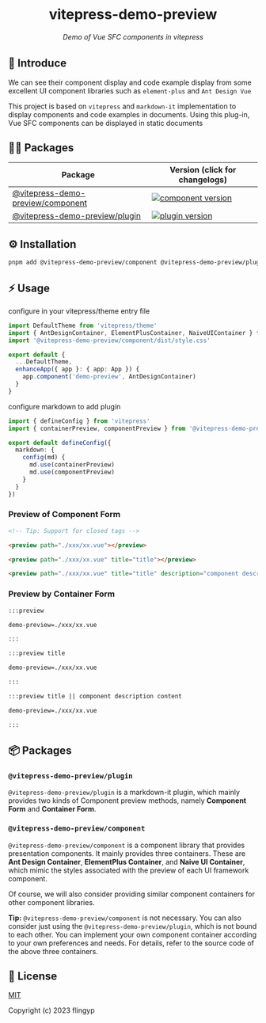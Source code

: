 <div align="center">
	<h1 style="margin:10px">vitepress-demo-preview</h1>
	<h6 align="center">Demo of Vue SFC components in vitepress</h6>
</div>

## 🎉 Introduce

We can see their component display and code example display from some excellent UI component libraries such as `element-plus` and `Ant Design Vue`

This project is based on `vitepress` and `markdown-it` implementation to display components and code examples in documents. Using this plug-in, Vue SFC components can be displayed in static documents

## 🏄‍♂️ Packages

| Package                                                 | Version (click for changelogs)                                                                                      |
| ------------------------------------------------------- | ------------------------------------------------------------------------------------------------------------------- |
| [@vitepress-demo-preview/component](packages/component) | [![component version](https://badgen.net/npm/v/@vitepress-demo-preview/component)](packages/component/CHANGELOG.md) |
| [@vitepress-demo-preview/plugin](packages/plugin)       | [![plugin version](https://badgen.net/npm/v/@vitepress-demo-preview/plugin)](packages/plugin/CHANGELOG.md)          |

## ⚙️ Installation

```sh
pnpm add @vitepress-demo-preview/component @vitepress-demo-preview/plugin
```

## ⚡ Usage

configure in your vitepress/theme entry file

```ts
import DefaultTheme from 'vitepress/theme'
import { AntDesignContainer, ElementPlusContainer, NaiveUIContainer } from '@vitepress-demo-preview/component'
import '@vitepress-demo-preview/component/dist/style.css'

export default {
  ...DefaultTheme,
  enhanceApp({ app }: { app: App }) {
    app.component('demo-preview', AntDesignContainer)
  }
}
```

configure markdown to add plugin

```ts
import { defineConfig } from 'vitepress'
import { containerPreview, componentPreview } from '@vitepress-demo-preview/plugin'

export default defineConfig({
  markdown: {
    config(md) {
      md.use(containerPreview)
      md.use(componentPreview)
    }
  }
})
```

### Preview of Component Form

```md
<!-- Tip: Support for closed tags -->

<preview path="./xxx/xx.vue"></preview>

<preview path="./xxx/xx.vue" title="title"></preview>

<preview path="./xxx/xx.vue" title="title" description="component description content"></preview>
```

### Preview by Container Form

```md
:::preview

demo-preview=./xxx/xx.vue

:::

:::preview title

demo-preview=./xxx/xx.vue

:::

:::preview title || component description content

demo-preview=./xxx/xx.vue

:::
```

## 📦 Packages

### `@vitepress-demo-preview/plugin`

`@vitepress-demo-preview/plugin` is a markdown-it plugin, which mainly provides two kinds of Component preview methods, namely **Component Form** and **Container Form**.

### `@vitepress-demo-preview/component`

`@vitepress-demo-preview/component` is a component library that provides presentation components. It mainly provides three containers. These are **Ant Design Container**, **ElementPlus Container**, and **Naive UI Container**, which mimic the styles associated with the preview of each UI framework component.

Of course, we will also consider providing similar component containers for other component libraries.

**Tip:** `@vitepress-demo-preview/component` is not necessary. You can also consider just using the `@vitepress-demo-preview/plugin`, which is not bound to each other. You can implement your own component container according to your own preferences and needs. For details, refer to the source code of the above three containers.

## 📑 License

[MIT](https://github.com/flingyp/vitepress-demo-preview/blob/main/LICENSE)

Copyright (c) 2023 flingyp
